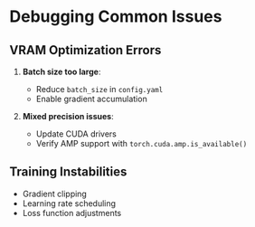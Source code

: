 # Debugging Common Issues

## VRAM Optimization Errors
1. **Batch size too large**:
   - Reduce `batch_size` in `config.yaml`
   - Enable gradient accumulation

2. **Mixed precision issues**:
   - Update CUDA drivers
   - Verify AMP support with `torch.cuda.amp.is_available()`

## Training Instabilities
- Gradient clipping
- Learning rate scheduling
- Loss function adjustments